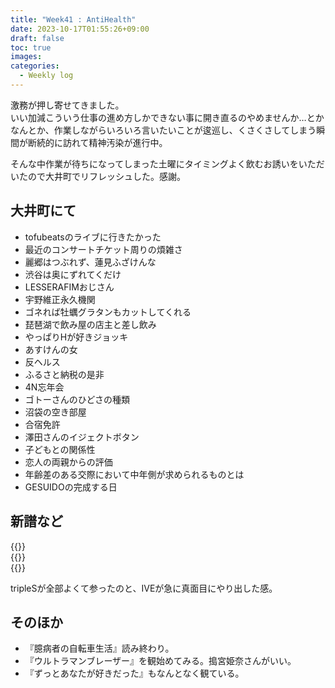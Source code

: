 ```yaml
---
title: "Week41 : AntiHealth"
date: 2023-10-17T01:55:26+09:00
draft: false
toc: true
images:
categories:
  - Weekly log
---
```


激務が押し寄せてきました。  
いい加減こういう仕事の進め方しかできない事に開き直るのやめませんか…とかなんとか、作業しながらいろいろ言いたいことが逡巡し、くさくさしてしまう瞬間が断続的に訪れて精神汚染が進行中。

そんな中作業が待ちになってしまった土曜にタイミングよく飲むお誘いをいただいたので大井町でリフレッシュした。感謝。

<!--more-->

## 大井町にて

- tofubeatsのライブに行きたかった
- 最近のコンサートチケット周りの煩雑さ
- 麗郷はつぶれず、蓮見ふざけんな
- 渋谷は奥にずれてくだけ
- LESSERAFIMおじさん
- 宇野維正永久機関
- ゴネれば牡蠣グラタンもカットしてくれる
- 琵琶湖で飲み屋の店主と差し飲み
- やっぱりHが好きジョッキ
- あすけんの女
- 反ヘルス
- ふるさと納税の是非
- 4N忘年会
- ゴトーさんのひどさの種類
- 沼袋の空き部屋
- 合宿免許
- 澤田さんのイジェクトボタン
- 子どもとの関係性
- 恋人の両親からの評価
- 年齢差のある交際において中年側が求められるものとは
- GESUIDOの完成する日

## 新譜など

{{<youtube amwamQiiGHg>}}  
{{<youtube KMythzAnNK0>}}  
{{<youtube Da4P2uT4mVc>}}

tripleSが全部よくて参ったのと、IVEが急に真面目にやり出した感。

## そのほか

- 『臆病者の自転車生活』読み終わり。
- 『ウルトラマンブレーザー』を観始めてみる。搗宮姫奈さんがいい。
- 『ずっとあなたが好きだった』もなんとなく観ている。
